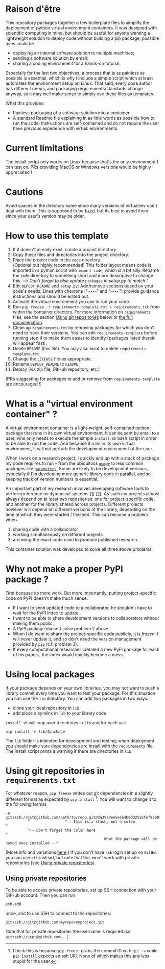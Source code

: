# Raison d'être

This repository packages together a few boilerplate files to simplify the deployment of python virtual environment containers. It was designed with scientific computing in mind, but should be useful for anyone wanting a lightweight solution to deploy code without building a pip package; possible uses could be
  - deploying an internal sofware solution to multiple machines;
  - sending a software solution by email;
  - sharing a coding environment for a hands-on tutorial.

Especially for the last two objectives, a process that is as painless as possible is essential, which is why I include a simple script which at least automates the environment setup on Linux. That said, every code author has different needs, and packaging requirements/standards change anyway, so it may well make sense to simply use these files as templates.

What this provides:

  - Painless packaging of a software solution into a container.
  - A standard Readme file explaining in as little words as possible how to run the code.
    Instructions are self-contained and do not require the user have previous experience with virtual environments.

# Current limitations

  The install script only works on Linux because that's the only environment I can test on. PRs providing MacOS or Windows versions would be highly appreciated !
  
# Cautions

  Avoid spaces in the directory name since many versions of virtualenv can't deal with them. This is supposed to be [fixed](https://github.com/pypa/virtualenv/issues/53#issuecomment-434461292), but its best to avoid them since your user's version may be older.
  
    
# How to use this template

  1. If it doesn't already exist, create a project directory.
  2. Copy these files and directories into the project directory.
  3. Place the project code in the `code` directory. <br>
     (Optional but highly recommended) This folder layout means code is imported in a python script with `import code`, which is a bit silly. Rename the `code` directory to something short and more descriptive to change this. *--> Don't forget to also update* `packages` *in *setup.py* to match !*
  3. Edit `DEPLOY_README` and `setup.py`: Add/remove sections based on your code's needs.
     Lines with chevrons ("`>>>>`" and "`<<<<`") provide guidance instructions and should be edited out.
  4. Activate the virtual environment you use to run your code.
  5. Run `pip freeze -r requirements-template.txt > requirements.txt` from within the container directory.
     For more information on `requirements` files, see the section [Using git repositories](#using-git-repositories-in-requirements.txt) below or [the full documenation](https://pip.readthedocs.io/en/1.1/requirements.html).
  6. Clean up `requirements.txt` by removing packages for which you don't need to track their versions. You can edit `requirements-template` before running step 4 to make them easier to identify (packages listed therein will appear first).
  7. Delete `README` (this file). You may also want to delete `requirements-template.txt`.
  8. Change the `LICENSE` file as appropriate.
  8. Rename `DEPLOY_README` to `README`.
  9. Deploy (via zip file, GitHub repository, etc.)
  
  
(PRs suggesting for packages to add or remove from `requirements-template` are encouraged !)

# What is a "virtual environment container" ?

A virtual environment container is a light-weight, self-contained python package that runs in its own virtual environment. It can be sent by email to a user, who only needs to execute the simple `install.sh` bash script in order to be able to run the code. And because it runs in its own virtual environment, it will not perturb the development environment of the user.

When I work on a research project, I quickly end up with a stack of package my code requires to run – from the ubiquitous [`numpy`](https://numpy.org/) to less common packages like [`parameters`](https://parameters.readthedocs.io/en/latest/). Some are likely to be development versions, especially if I'm developing more generic library code in parallel, and so keeping track of version numbers is essential. 

An important part of my research involves developing software tools to perform inference on dynamical systems [[1]](https://github.com/mackelab/fsGIF) [[2]](https://github.com/mackelab/sinn). As such my projects almost always depend on at least two repositories: one for project-specific code, and another for the library shared across projects. Different projects however will depend on different versions of the library, depending on the time at which they were started / finished. This can become a problem when

  1. sharing code with a collaborator
  2. working simultaneously on different projects
  3. archiving the exact code used to produce published research.

This container solution was developed to solve all three above problems.

# Why not make a proper PyPI package ?

First because its more work.
But more importantly, putting project-specific code on PyPI doesn't make much sense.

  - If I want to send updated code to a collaborator, he shouldn't have to wait for the PyPI index to update.
  - I want to be able to share development versions to collaborators without making them public.
  - A PyPI package doesn't solve problem 2 above.
  - When I do want to share the project-specific code publicly, it is *frozen*: I will never update it, and so don't need the version management provided by `pip` (c.f. problem 3).
  - If every computational researcher cretated a new PyPI package for each of his papers, the index would quickly become a mess.

# Using local packages

If your package depends on your own librairies, you may not want to push a library commit every time you want to test your package. For this situation you can use the `lib` directory. You can add two packages in two ways:

  - clone your local repository in `lib`
  - add place a symlink in `lib` to your library code

`install.sh` will loop over directories in `lib` and for each call

    pip install -e lib/$package
    
The `lib` folder is intended for development and testing; when deployment you should make sure dependencies are install with the `requirements` file. The install script prints a warning if there are directories in `lib`.
  
# Using git repositories in `requirements.txt`

For whatever reason, `pip freeze` writes out git dependencies in a slightly different format as expected by `pip install` [^1]. You will want to change it to the following format

    -e git+ssh://git@github.com/path/to/repo.git@da39a3ee5e6b4b0d3255bfef95601890afd80709#egg=MyProject
              ^                ^-- This is a slash, not a colon                                  ^
              ^-- Don't forget the colon here                                                    ^
                                                 What the package will be named once installed --^

(More info and variations [here](https://pip.readthedocs.io/en/1.1/requirements.html#git).) If you don't have `ssh` login set up on `GitHub` you can use `git` instead, but note that this won't work with private repositories (see [Using private repositories](#using-private-repositories)).

## Using private repositories
To be able to access private repositories, set up SSH connection with your GitHub account. Then you can run

    ssh-add

once, and to use SSH to connect to the repositories:

    git+ssh://git@github.com:myrepo/myproject.git

Note that for private repositories the username is required (so `git+ssh://user@github.com...`).

[^1]: I think this is because `pip freeze` grabs the commit ID with `git -v` while `pip install` expects an [ssh URI](https://tools.ietf.org/html/draft-ietf-secsh-scp-sftp-ssh-uri-04#section-3.3). None of which makes this any less stupid for the user.

